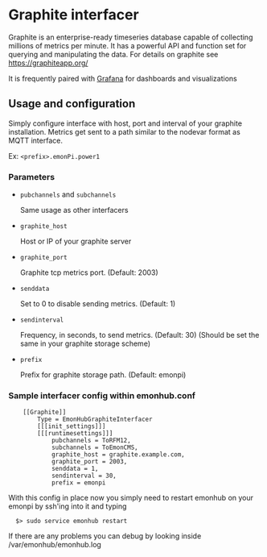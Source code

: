 # Graphite interfacer

Graphite is an enterprise-ready timeseries database capable of collecting millions of metrics per minute.
It has a powerful API and function set for querying and manipulating the data.
For details on graphite see <https://graphiteapp.org/>

It is frequently paired with [Grafana](http://grafana.org/) for dashboards and visualizations


## Usage and configuration
Simply configure interface with host, port and interval of your graphite installation.
Metrics get sent to a path similar to the nodevar format as MQTT interface.

Ex: `<prefix>.emonPi.power1`

### Parameters

* `pubchannels` and `subchannels`

  Same usage as other interfacers

* `graphite_host`

  Host or IP of your graphite server

* `graphite_port`

  Graphite tcp metrics port. (Default: 2003)

* `senddata`

  Set to 0 to disable sending metrics. (Default: 1)

* `sendinterval`

  Frequency, in seconds, to send metrics. (Default: 30)
  (Should be set the same in your graphite storage scheme)

* `prefix`

  Prefix for graphite storage path. (Default: emonpi)

### Sample interfacer config within emonhub.conf

```
    [[Graphite]]
        Type = EmonHubGraphiteInterfacer
        [[[init_settings]]]
        [[[runtimesettings]]]
            pubchannels = ToRFM12,
            subchannels = ToEmonCMS,
            graphite_host = graphite.example.com,
            graphite_port = 2003,
            senddata = 1,
            sendinterval = 30,
            prefix = emonpi
```

With this config in place now you simply need to restart emonhub on your emonpi by ssh'ing into it and typing

      $> sudo service emonhub restart

If there are any problems you can debug by looking inside /var/emonhub/emonhub.log
